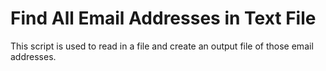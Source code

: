 # Find All Email Addresses in Text File

This script is used to read in a file and create an output file of those email addresses.
